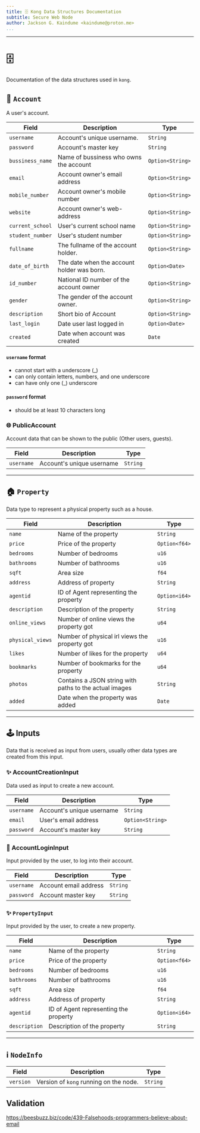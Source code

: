 ```yaml
---
title: 🗄️ Kong Data Structures Documentation
subtitle: Secure Web Node
author: Jackson G. Kaindume <kaindume@proton.me>
...
```

---

# 🗄️

Documentation of the data structures used in `kong`.

## 👤 `Account`

A user's account.

| Field            | Description                                | Type             |
|------------------|--------------------------------------------|------------------|
| `username`       | Account's unique username.                 | `String`         |
| `password`       | Account's master key                       | `String`         |
| `bussiness_name` | Name of bussiness  who owns the account    | `Option<String>` |
| `email`          | Account owner's email address              | `Option<String>` |
| `mobile_number`  | Account owner's mobile number              | `Option<String>` |
| `website`        | Account owner's web-address                | `Option<String>` |
| `current_school` | User's current school name                 | `Option<String>` |
| `student_number` | User's student number                      | `Option<String>` |
| `fullname`       | The fullname of the account holder.        | `Option<String>` |
| `date_of_birth`  | The date when the account holder was born. | `Option<Date>`   |
| `id_number`      | National ID number of the account owner    | `Option<String>` |
| `gender`         | The gender of the account owner.           | `Option<String>` |
| `description`    | Short bio of Account                       | `Option<String>` |
| `last_login`     | Date user last logged in                   | `Option<Date>`   |
| `created`        | Date when account was created              | `Date`           |


#### `username` format

- cannot start with a underscore (_)
- can only contain letters, numbers, and one underscore
- can have only one (_) underscore


#### `password` format

- should be at least 10 characters long

### 🌐 PublicAccount

Account data that can be shown to the public (Other users, guests).

| Field              | Description               | Type     |
|--------------------|---------------------------|----------|
| `username`         | Account's unique username | `String` |

---

## 🏠 `Property`

Data type to represent a physical property such as a house.

| Field           | Description                                            | Type          |
|-----------------|--------------------------------------------------------|---------------|
| `name`          | Name of the property                                   | `String`      |
| `price`         | Price of the property                                  | `Option<f64>` |
| `bedrooms`      | Number of bedrooms                                     | `u16`         |
| `bathrooms`     | Number of bathrooms                                    | `u16`         |
| `sqft`          | Area size                                              | `f64`         |
| `address`       | Address of property                                    | `String`      |
| `agentid`       | ID of Agent representing the property                  | `Option<i64>` |
| `description`   | Description of the property                            | `String`      |
| `online_views`  | Number of online views the property got                | `u64`         |
| `physical_views` | Number of physical irl views the property got          | `u16`         |
| `likes`         | Number of likes for the property                       | `u64`         |
| `bookmarks`     | Number of bookmarks for the property                   | `u64`         |
| `photos`        | Contains a JSON string with paths to the actual images | `String`      |
| `added`         | Date when the property was added                       | `Date`        |

---

## 🕹️ Inputs

Data that is received as input from users, usually other data types are
created from this input.

### ✨ AccountCreationInput

Data used as input to create a new account.

| Field      | Description               | Type             |
|------------|---------------------------|------------------|
| `username` | Account's unique username | `String`         |
| `email`    | User's email address      | `Option<String>` |
| `password` | Account's master key      | `String`         |

### 🔑 AccountLoginInput

Input provided by the user, to log into their account.

| Field      | Description           | Type     |
|------------|-----------------------|----------|
| `username` | Account email address | `String` |
| `password` | Account master key    | `String` |

### ✨ `PropertyInput`

Input provided by the user, to create a new property.

| Field           | Description                                            | Type          |
|-----------------|--------------------------------------------------------|---------------|
| `name`          | Name of the property                                   | `String`      |
| `price`         | Price of the property                                  | `Option<f64>` |
| `bedrooms`      | Number of bedrooms                                     | `u16`         |
| `bathrooms`     | Number of bathrooms                                    | `u16`         |
| `sqft`          | Area size                                              | `f64`         |
| `address`       | Address of property                                    | `String`      |
| `agentid`       | ID of Agent representing the property                  | `Option<i64>` |
| `description`   | Description of the property                            | `String`      |

___

## ℹ️ `NodeInfo`

| Field     | Description                                   | Type     |
|-----------|-----------------------------------------------|----------|
| `version` | Version of `kong`  running on the node. | `String` |

## Validation

<https://beesbuzz.biz/code/439-Falsehoods-programmers-believe-about-email>
